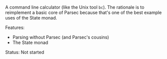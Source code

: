 A command line calculator (like the Unix tool `bc`). The rationale is to
reimplement a basic core of Parsec because that's one of the best example
uses of the State monad.

Features:

- Parsing without Parsec (and Parsec's cousins)
- The State monad

Status: Not started